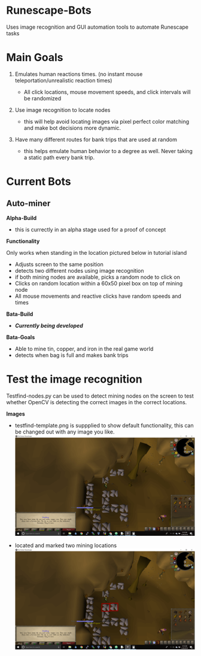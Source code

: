 # Runescape-Bots
Uses image recognition and GUI automation tools to automate Runescape tasks

# Main Goals
1. Emulates human reactions times. (no instant mouse teleportation/unrealistic reaction times)
   - All click locations, mouse movement speeds, and click intervals will be randomized
   
2. Use image recognition to locate nodes
   - this will help avoid locating images via pixel perfect color matching and make bot decisions more dynamic.
   
3. Have many different routes for bank trips that are used at random
   - this helps emulate human behavior to a degree as well. Never taking a static path every bank trip.

# Current Bots
## Auto-miner 
 **Alpha-Build**
 - this is currectly in an alpha stage used for a proof of concept

**Functionality** 

Only works when standing in the location pictured below in tutorial island 
- Adjusts screen to the same position
- detects two different nodes using image recognition
- if both mining nodes are available, picks a random node to click on
- Clicks on random location within a 60x50 pixel box on top of mining node
- All mouse movements and reactive clicks have random speeds and times

**Bata-Build**
- **_Currently being developed_**

**Bata-Goals**
- Able to mine tin, copper, and iron in the real game world
- detects when bag is full and makes bank trips

# Test the image recognition
Testfind-nodes.py can be used to detect mining nodes on the screen to test whether OpenCV is detecting the correct images in the correct locations.

**Images**
- testfind-template.png is suppplied to show default functionality, this can be changed out with any image you like. 
![sample](https://github.com/8bitrazzle/Runescape-Bots/blob/master/Alpha-Build/image-finder/testfind-template.png)

- located and marked two mining locations
![sample-finds](https://github.com/8bitrazzle/Runescape-Bots/blob/master/Alpha-Build/image-finder/finds.png)
